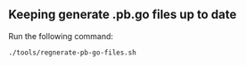 ## Keeping generate .pb.go files up to date

Run the following command:

```shell
./tools/regnerate-pb-go-files.sh
```
